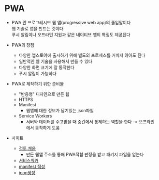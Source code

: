 # PWA
+ PWA 란 프로그레시브 웹 앱(progressive web app)의 줄임말이다  
웹 기술로 앱을 만드는 것이다  
푸시 알림이나 오프라인 지원과 같은 네이티브 앱의 특징도 제공된다
+ PWA의 장점
    + 다양한 앱스토어에 출시하기 위해 별도의 프로세스를 거치지 않아도 된다
    + 일반적인 웹 기술을 사용해서 만들 수 있다
    + 다양한 화면 크기에 잘 동작한다
    + 푸시 알림이 가능하다

+ PWA로 제작하기 위한 준비물
    + "반응형" 디자인으로 만든 웹   
    + HTTPS
    + Manifest
        + 웹앱에 대한 정보가 담겨있는 json파일
    + Service Workers 
        + 서버와 데이터를 주고받을 때 중간에서 통제하는 역할을 한다 -> 오프라인에서 동작하게 도움

+ 사이트
    + [검토,채움](https://www.pwabuilder.com/)
        + 만든 웹앱 주소를 통해 PWA적합 판정을 받고 패키지 파일을 얻는다
    + [서비스워커](https://developers.google.com/web/tools/workbox)
    + [manifest 작성](https://app-manifest.firebaseapp.com/)
    + [icon생성](https://maskable.app/)